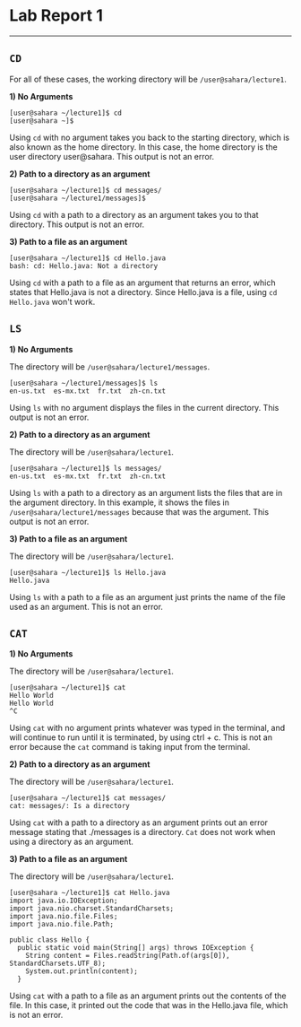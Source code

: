 # **Lab Report 1**

***

## `CD`
For all of these cases, the working directory will be `/user@sahara/lecture1`.

**1) No Arguments**
```
[user@sahara ~/lecture1]$ cd
[user@sahara ~]$
```
Using `cd` with no argument takes you back to the starting directory, which is also known as the home directory. In this case, the home directory is the user directory user@sahara. This output is not an error.

**2) Path to a directory as an argument**
```
[user@sahara ~/lecture1]$ cd messages/
[user@sahara ~/lecture1/messages]$
```
Using `cd` with a path to a directory as an argument takes you to that directory. This output is not an error.

**3) Path to a file as an argument**
```
[user@sahara ~/lecture1]$ cd Hello.java 
bash: cd: Hello.java: Not a directory
```
Using `cd` with a path to a file as an argument that returns an error, which states that Hello.java is not a directory. Since Hello.java is a file, using `cd Hello.java` won't work.

## `LS`

**1) No Arguments**

The directory will be `/user@sahara/lecture1/messages`.

```
[user@sahara ~/lecture1/messages]$ ls
en-us.txt  es-mx.txt  fr.txt  zh-cn.txt
```
Using `ls` with no argument displays the files in the current directory. This output is not an error.

**2) Path to a directory as an argument**

The directory will be `/user@sahara/lecture1`.

```
[user@sahara ~/lecture1]$ ls messages/
en-us.txt  es-mx.txt  fr.txt  zh-cn.txt
```
Using `ls` with a path to a directory as an argument lists the files that are in the argument directory. In this example, it shows the files in `/user@sahara/lecture1/messages` because that was the argument. This output is not an error.

**3) Path to a file as an argument**

The directory will be `/user@sahara/lecture1`.

```
[user@sahara ~/lecture1]$ ls Hello.java
Hello.java
```
Using `ls` with a path to a file as an argument just prints the name of the file used as an argument. This is not an error.

## `CAT`

**1) No Arguments**

The directory will be `/user@sahara/lecture1`.

```
[user@sahara ~/lecture1]$ cat
Hello World
Hello World
^C
```
Using `cat` with no argument prints whatever was typed in the terminal, and will continue to run until it is terminated, by using ctrl + c. This is not an error because the `cat` command is taking input from the terminal. 

**2) Path to a directory as an argument**

The directory will be `/user@sahara/lecture1`.

```
[user@sahara ~/lecture1]$ cat messages/
cat: messages/: Is a directory
```
Using `cat` with a path to a directory as an argument prints out an error message stating that ./messages is a directory. `Cat` does not work when using a directory as an argument. 

**3) Path to a file as an argument**

The directory will be `/user@sahara/lecture1`.

```
[user@sahara ~/lecture1]$ cat Hello.java
import java.io.IOException;
import java.nio.charset.StandardCharsets;
import java.nio.file.Files;
import java.nio.file.Path;

public class Hello {
  public static void main(String[] args) throws IOException {
    String content = Files.readString(Path.of(args[0]), StandardCharsets.UTF_8);    
    System.out.println(content);
  }
```
Using `cat` with a path to a file as an argument prints out the contents of the file. In this case, it printed out the code that was in the Hello.java file, which is not an error.



